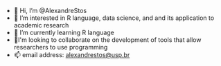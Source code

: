 - 👋 Hi, I’m @AlexandreStos
- 👀 I’m interested in R language, data science, and and its application to academic research
- 🌱 I’m currently learning R language
- 💞️I'm looking to collaborate on the development of tools that allow researchers to use programming
- 📫 email address: alexandrestos@usp.br 

<!---
AlexandreStos/AlexandreStos is a ✨ special ✨ repository because its `README.md` (this file) appears on your GitHub profile.
You can click the Preview link to take a look at your changes.
--->
